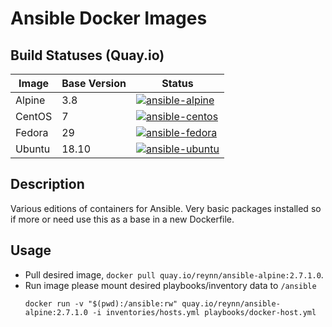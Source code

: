 # Ansible Docker Images

## Build Statuses (Quay.io)

| Image   | Base Version  | Status |
|---------|---------------|--------|
| Alpine  | 3.8           | [![ansible-alpine](https://quay.io/repository/reynn/ansible-alpine/status "ansible-alpine")](https://quay.io/repository/reynn/ansible-alpine) |
| CentOS  | 7             | [![ansible-centos](https://quay.io/repository/reynn/ansible-centos/status "ansible-centos")](https://quay.io/repository/reynn/ansible-centos) |
| Fedora  | 29            | [![ansible-fedora](https://quay.io/repository/reynn/ansible-fedora/status "ansible-fedora")](https://quay.io/repository/reynn/ansible-fedora) |
| Ubuntu  | 18.10         | [![ansible-ubuntu](https://quay.io/repository/reynn/ansible-ubuntu/status "ansible-ubuntu")](https://quay.io/repository/reynn/ansible-ubuntu) |

## Description

Various editions of containers for Ansible. Very basic packages installed so if more or need use this as a base in a new Dockerfile.

## Usage

* Pull desired image, `docker pull quay.io/reynn/ansible-alpine:2.7.1.0`.
* Run image please mount desired playbooks/inventory data to `/ansible`
  ```shell
  docker run -v "$(pwd):/ansible:rw" quay.io/reynn/ansible-alpine:2.7.1.0 -i inventories/hosts.yml playbooks/docker-host.yml
  ```
